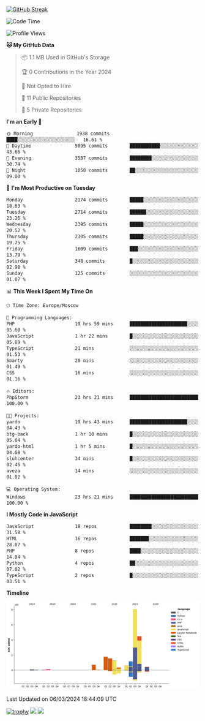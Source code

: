 [![GitHub Streak](https://github-readme-streak-stats.herokuapp.com/?user=yogik10)](https://git.io/streak-stats)
<!--START_SECTION:waka-->
![Code Time](http://img.shields.io/badge/Code%20Time-294%20hrs%2032%20mins-blue)

![Profile Views](http://img.shields.io/badge/Profile%20Views-0-blue)

**🐱 My GitHub Data** 

> 📦 1.1 MB Used in GitHub's Storage 
 > 
> 🏆 0 Contributions in the Year 2024
 > 
> 🚫 Not Opted to Hire
 > 
> 📜 11 Public Repositories 
 > 
> 🔑 5 Private Repositories 
 > 
**I'm an Early 🐤** 

```text
🌞 Morning                1938 commits        ████░░░░░░░░░░░░░░░░░░░░░   16.61 % 
🌆 Daytime                5095 commits        ███████████░░░░░░░░░░░░░░   43.66 % 
🌃 Evening                3587 commits        ████████░░░░░░░░░░░░░░░░░   30.74 % 
🌙 Night                  1050 commits        ██░░░░░░░░░░░░░░░░░░░░░░░   09.00 % 
```
📅 **I'm Most Productive on Tuesday** 

```text
Monday                   2174 commits        █████░░░░░░░░░░░░░░░░░░░░   18.63 % 
Tuesday                  2714 commits        ██████░░░░░░░░░░░░░░░░░░░   23.26 % 
Wednesday                2395 commits        █████░░░░░░░░░░░░░░░░░░░░   20.52 % 
Thursday                 2305 commits        █████░░░░░░░░░░░░░░░░░░░░   19.75 % 
Friday                   1609 commits        ███░░░░░░░░░░░░░░░░░░░░░░   13.79 % 
Saturday                 348 commits         █░░░░░░░░░░░░░░░░░░░░░░░░   02.98 % 
Sunday                   125 commits         ░░░░░░░░░░░░░░░░░░░░░░░░░   01.07 % 
```


📊 **This Week I Spent My Time On** 

```text
🕑︎ Time Zone: Europe/Moscow

💬 Programming Languages: 
PHP                      19 hrs 59 mins      █████████████████████░░░░   85.60 % 
JavaScript               1 hr 22 mins        █░░░░░░░░░░░░░░░░░░░░░░░░   05.89 % 
TypeScript               21 mins             ░░░░░░░░░░░░░░░░░░░░░░░░░   01.53 % 
Smarty                   20 mins             ░░░░░░░░░░░░░░░░░░░░░░░░░   01.49 % 
CSS                      16 mins             ░░░░░░░░░░░░░░░░░░░░░░░░░   01.16 % 

🔥 Editors: 
PhpStorm                 23 hrs 21 mins      █████████████████████████   100.00 % 

🐱‍💻 Projects: 
yardo                    19 hrs 43 mins      █████████████████████░░░░   84.43 % 
btg-back                 1 hr 10 mins        █░░░░░░░░░░░░░░░░░░░░░░░░   05.04 % 
yardo-html               1 hr 5 mins         █░░░░░░░░░░░░░░░░░░░░░░░░   04.68 % 
sluhcenter               34 mins             █░░░░░░░░░░░░░░░░░░░░░░░░   02.45 % 
aveza                    14 mins             ░░░░░░░░░░░░░░░░░░░░░░░░░   01.02 % 

💻 Operating System: 
Windows                  23 hrs 21 mins      █████████████████████████   100.00 % 
```

**I Mostly Code in JavaScript** 

```text
JavaScript               18 repos            ████████░░░░░░░░░░░░░░░░░   31.58 % 
HTML                     16 repos            ███████░░░░░░░░░░░░░░░░░░   28.07 % 
PHP                      8 repos             ████░░░░░░░░░░░░░░░░░░░░░   14.04 % 
Python                   4 repos             ██░░░░░░░░░░░░░░░░░░░░░░░   07.02 % 
TypeScript               2 repos             █░░░░░░░░░░░░░░░░░░░░░░░░   03.51 % 
```



**Timeline**

![Lines of Code chart](https://raw.githubusercontent.com/Yogik10/Yogik10/main/assets/bar_graph.png)


 Last Updated on 06/03/2024 18:44:09 UTC
<!--END_SECTION:waka-->
[![trophy](https://github-profile-trophy.vercel.app/?username=yogik10)](https://github.com/ryo-ma/github-profile-trophy)
![](https://github-profile-summary-cards.vercel.app/api/cards/profile-details?username=yogik10&theme=solarized_dark)
![](https://github-profile-summary-cards.vercel.app/api/cards/most-commit-language?username=yogik10&theme=solarized_dark)


